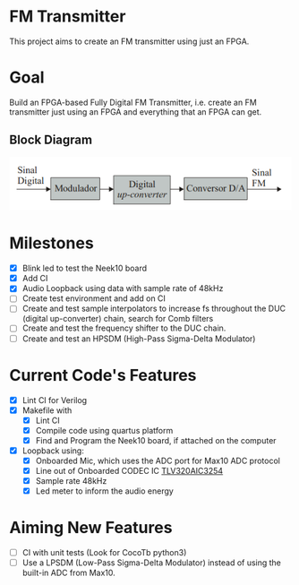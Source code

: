 # FM Transmitter

This project aims to create an FM transmitter using just an FPGA.

# Goal

Build an FPGA-based Fully Digital FM Transmitter, i.e. create an FM
transmitter just using an FPGA and everything that an FPGA can get.

## Block Diagram

![Project Block Diagram](docs/images/project_diagram.png)

# Milestones

- [x] Blink led to test the Neek10 board
- [x] Add CI
- [x] Audio Loopback using data with sample rate of 48kHz
- [ ] Create test environment and add on CI
- [ ] Create and test sample interpolators to increase fs throughout the DUC (digital up-converter) chain, search for Comb filters
- [ ] Create and test the frequency shifter to the DUC chain.
- [ ] Create and test an HPSDM (High-Pass Sigma-Delta Modulator)

# Current Code's Features

- [x] Lint CI for Verilog
- [x] Makefile with
  - [x] Lint CI
  - [x] Compile code using quartus platform
  - [x] Find and Program the Neek10 board, if attached on the computer
- [x] Loopback using:
  - [x] Onboarded Mic, which uses the ADC port for Max10 ADC protocol
  - [x] Line out of Onboarded CODEC IC [TLV320AIC3254](https://www.ti.com/lit/ds/symlink/tlv320aic3254.pdf?ts=1608386796342)
  - [x] Sample rate 48kHz
  - [x] Led meter to inform the audio energy

# Aiming New Features

- [ ] CI with unit tests (Look for CocoTb python3)
- [ ] Use a LPSDM (Low-Pass Sigma-Delta Modulator) instead of using the built-in ADC from Max10.
